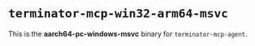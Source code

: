 # `terminator-mcp-win32-arm64-msvc`

This is the **aarch64-pc-windows-msvc** binary for `terminator-mcp-agent`.
